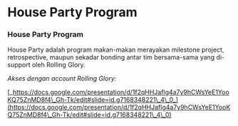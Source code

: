# House Party Program

### House Party Program

House Party adalah program makan-makan merayakan milestone project, retrospective, maupun sekadar bonding antar tim bersama-sama yang di-support oleh Rolling Glory.

_Akses dengan account Rolling Glory:_

[_https://docs.google.com/presentation/d/1f2qHHJaflg4a7y9hCWsYeE1YooKQ75ZnMD8f4\_Gh-Tk/edit#slide=id.g7168348221\_4\_0_](https://docs.google.com/presentation/d/1f2qHHJaflg4a7y9hCWsYeE1YooKQ75ZnMD8f4\_Gh-Tk/edit#slide=id.g7168348221\_4\_0)


